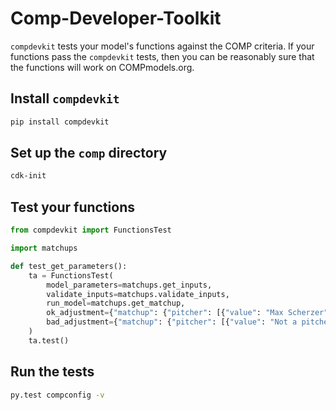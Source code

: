 # Comp-Developer-Toolkit

`compdevkit` tests your model's functions against the COMP criteria. If your functions pass the `compdevkit` tests, then you can be reasonably sure that the functions will work on COMPmodels.org.

## Install `compdevkit`

```bash
pip install compdevkit
```

## Set up the `comp` directory

```bash
cdk-init
```

## Test your functions

```python
from compdevkit import FunctionsTest

import matchups

def test_get_parameters():
    ta = FunctionsTest(
        model_parameters=matchups.get_inputs,
        validate_inputs=matchups.validate_inputs,
        run_model=matchups.get_matchup,
        ok_adjustment={"matchup": {"pitcher": [{"value": "Max Scherzer"}]}},
        bad_adjustment={"matchup": {"pitcher": [{"value": "Not a pitcher"}]}}
    )
    ta.test()

```

## Run the tests

```bash
py.test compconfig -v
```